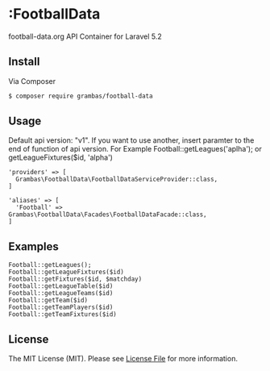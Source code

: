 # :FootballData




football-data.org API Container for Laravel 5.2 

## Install

Via Composer

``` bash
$ composer require grambas/football-data
```

## Usage

Default api version: "v1". If you want to use another, insert paramter to the end of function of api version. For Example 
Football::getLeagues('aplha'); or getLeagueFixtures($id, 'alpha')


``` 
'providers' => [
  Grambas\FootballData\FootballDataServiceProvider::class,
]

'aliases' => [
  'Football' => Grambas\FootballData\Facades\FootballDataFacade::class,
]
```

## Examples
```
Football::getLeagues();
Football::getLeagueFixtures($id)
Football::getFixtures($id, $matchday)
Football::getLeagueTable($id)
Football::getLeagueTeams($id)
Football::getTeam($id)
Football::getTeamPlayers($id)
Football::getTeamFixtures($id)
```






## License

The MIT License (MIT). Please see [License File](LICENSE.md) for more information.

[link-packagist]: https://packagist.org/packages/grambas/football-data
[link-author]: https://github.com/grambas
